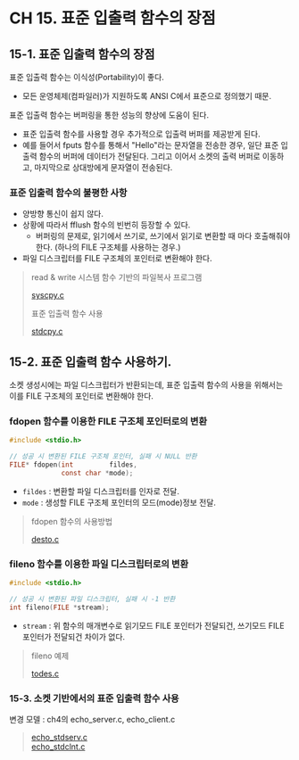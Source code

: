 # CH 15. 표준 입출력 함수의 장점

## 15-1. 표준 입출력 함수의 장점

표준 입출력 함수는 이식성(Portability)이 좋다.

-   모든 운영체제(컴파일러)가 지원하도록 ANSI C에서 표준으로 정의했기 때문.

표준 입출력 함수는 버퍼링을 통한 성능의 향상에 도움이 된다.

-   표준 입출력 함수를 사용할 경우 추가적으로 입출력 버퍼를 제공받게 된다.
-   예를 들어서 fputs 함수를 통해서 "Hello"라는 문자열을 전송한 경우, 일단
    표준 입출력 함수의 버퍼에 데이터가 전달된다. 그리고 이어서 소켓의 출력 버퍼로 이동하고, 마지막으로 상대방에게 문자열이 전송된다.

### 표준 입출력 함수의 불평한 사항

-   양방향 통신이 쉽지 않다.
-   상황에 따라서 fflush 함수의 빈번히 등장할 수 있다.
    -   버퍼링의 문제로, 읽기에서 쓰기로, 쓰기에서 읽기로 변환할 때 마다 호출해줘야 한다. (하나의 FILE 구조체를 사용하는 경우.)
-   파일 디스크립터를 FILE 구조체의 포인터로 변환해야 한다.

> read & write 시스템 함수 기반의 파일복사 프로그램
>
> [syscpy.c](<>)<br>
>
> 표준 입출력 함수 사용
>
> [stdcpy.c](<>)<br>

## 15-2. 표준 입출력 함수 사용하기.

소켓 생성시에는 파일 디스크립터가 반환되는데, 표준 입출력 함수의 사용을 위해서는 이를 FILE 구조체의 포인터로 변환해야 한다.

### fdopen 함수를 이용한 FILE 구조체 포인터로의 변환

```c
#include <stdio.h>

// 성공 시 변환된 FILE 구조체 포인터, 실패 시 NULL 반환
FILE* fdopen(int         fildes,
             const char *mode);
```

-   `fildes` : 변환할 파일 디스크립터를 인자로 전달.
-   `mode` : 생성할 FILE 구조체 포인터의 모드(mode)정보 전달.

> fdopen 함수의 사용방법
>
> [desto.c](<>)

### fileno 함수를 이용한 파일 디스크립터로의 변환

```c
#include <stdio.h>

// 성공 시 변환된 파일 디스크립터, 실패 시 -1 반환
int fileno(FILE *stream);
```

-   `stream` : 위 함수의 매개변수로 읽기모드 FILE 포인터가 전달되건, 쓰기모드 FILE 포인터가 전달되건 차이가 없다.

> fileno 예제
>
> [todes.c](<>)

### 15-3. 소켓 기반에서의 표준 입출력 함수 사용

변경 모델 : ch4의 echo_server.c, echo_client.c

> [echo_stdserv.c]()<br>
> [echo_stdclnt.c]()<br>
